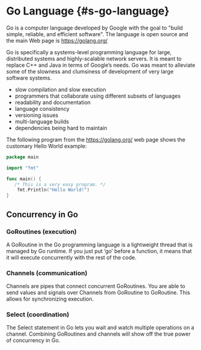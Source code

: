 # Go Language {#s-go-language}

Go is a computer language developed by Google with the goal
to "build simple,
reliable, and efficient software".
The language is open source and the main Web page is <https://golang.org/>

Go is specifically a systems-level programming language for large, distributed systems and highly-scalable network servers. It is meant to replace C++ and Java in terms of Google’s needs. Go was meant to alleviate some of the slowness and clumsiness of development of very large software systems.

* slow compilation and slow execution
* programmers that collaborate using different subsets of languages
* readability and documentation
* language consistency
* versioning issues
* multi-language builds
* dependencies being hard to maintain


The following program from the <https://golang.org/> web page shows
the customary Hello World example:

```go
package main

import "fmt"

func main() {
   /* This is a very easy program. */
	fmt.Println("Hello World!")
}
```

## Concurrency in Go

### GoRoutines (execution)

A GoRoutine in the Go programming language is a lightweight thread that is managed by Go runtime. If you just put ‘go’ before a function, it means that it will execute concurrently with the rest of the code.

### Channels (communication)

Channels are pipes that connect concurrent GoRoutines. You are able to send values and signals over Channels from GoRoutine to GoRoutine. This allows for synchronizing execution.

### Select (coordination)

The Select statement in Go lets you wait and watch multiple operations on a channel. Combining GoRoutines and channels will show off the true power of concurrency in Go.
